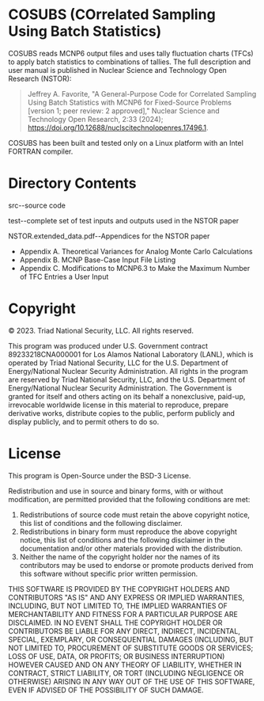# COSUBS (COrrelated Sampling Using Batch Statistics)

COSUBS reads MCNP6 output files and uses tally fluctuation charts
(TFCs) to apply batch statistics to combinations of tallies.
The full description and user manual is published in 
Nuclear Science and Technology Open Research (NSTOR):

> Jeffrey A. Favorite, "A General-Purpose Code for Correlated Sampling Using
> Batch Statistics with MCNP6 for Fixed-Source Problems [version 1; peer review: 2 approved],"
> Nuclear Science and Technology Open Research, 2:33 (2024);
> https://doi.org/10.12688/nuclscitechnolopenres.17496.1.

COSUBS has been built and tested only on a Linux platform with an Intel
FORTRAN compiler.

# Directory Contents

src--source code

test--complete set of test inputs and outputs used in the NSTOR paper

NSTOR.extended_data.pdf--Appendices for the NSTOR paper
- Appendix A. Theoretical Variances for Analog Monte Carlo Calculations
- Appendix B. MCNP Base-Case Input File Listing
- Appendix C. Modifications to MCNP6.3 to Make the Maximum Number of TFC Entries a User Input

# Copyright

© 2023. Triad National Security, LLC. All rights reserved.

This program was produced under U.S. Government contract 89233218CNA000001 for Los Alamos National Laboratory (LANL), which is operated by Triad National Security, LLC for the U.S. Department of Energy/National Nuclear Security Administration. All rights in the program are reserved by Triad National Security, LLC, and the U.S. Department of Energy/National Nuclear Security Administration. The Government is granted for itself and others acting on its behalf a nonexclusive, paid-up, irrevocable worldwide license in this material to reproduce, prepare derivative works, distribute copies to the public, perform publicly and display publicly, and to permit others to do so. 

# License

This program is Open-Source under the BSD-3 License.

Redistribution and use in source and binary forms, with or without modification, are permitted provided that the following conditions are met:

1. Redistributions of source code must retain the above copyright notice, this list of conditions and the following disclaimer.
2. Redistributions in binary form must reproduce the above copyright notice, this list of conditions and the following disclaimer in the documentation and/or other materials provided with the distribution.
3. Neither the name of the copyright holder nor the names of its contributors may be used to endorse or promote products derived from this software without specific prior written permission.

THIS SOFTWARE IS PROVIDED BY THE COPYRIGHT HOLDERS AND CONTRIBUTORS "AS IS" AND ANY EXPRESS OR IMPLIED WARRANTIES, INCLUDING, BUT NOT LIMITED TO, THE IMPLIED WARRANTIES OF MERCHANTABILITY AND FITNESS FOR A PARTICULAR PURPOSE ARE DISCLAIMED. IN NO EVENT SHALL THE COPYRIGHT HOLDER OR CONTRIBUTORS BE LIABLE FOR ANY DIRECT, INDIRECT, INCIDENTAL, SPECIAL, EXEMPLARY, OR CONSEQUENTIAL DAMAGES (INCLUDING, BUT NOT LIMITED TO, PROCUREMENT OF SUBSTITUTE GOODS OR SERVICES; LOSS OF USE, DATA, OR PROFITS; OR BUSINESS INTERRUPTION) HOWEVER CAUSED AND ON ANY THEORY OF LIABILITY, WHETHER IN CONTRACT, STRICT  LIABILITY, OR TORT (INCLUDING NEGLIGENCE OR OTHERWISE) ARISING IN ANY WAY OUT OF THE USE OF THIS SOFTWARE, EVEN IF ADVISED OF THE POSSIBILITY OF SUCH DAMAGE.

